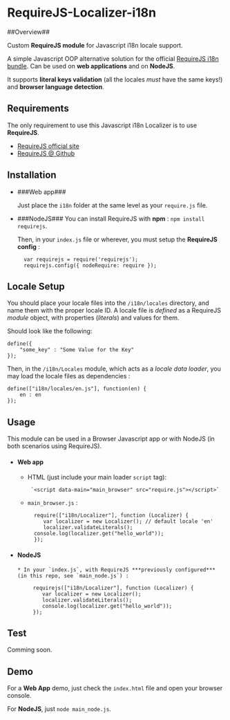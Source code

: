 RequireJS-Localizer-i18n
========================

##Overview##

Custom **RequireJS module** for Javascript i18n locale support.

A simple Javascript OOP alternative solution for the official [RequireJS i18n bundle](http://requirejs.org/docs/api.html#i18n "RequireJS i18n Bundle"). Can be used on **web applications** and on **NodeJS**.

It supports **literal keys validation** (all the locales *must* have the same keys!) and **browser language detection**.

## Requirements ##
The only requirement to use this Javascript i18n Localizer is to use **RequireJS**.

* [RequireJS official site](http://requirejs.org/ "RequireJS official site")
* [RequireJS @ Github](https://github.com/jrburke/requirejs "RequireJS @ Github")

## Installation ##
* ###Web app###

  Just place the `i18n` folder at the same level as your `require.js`  file.

* ###NodeJS###
     You can install RequireJS with **npm** :  `npm install requirejs`.

     Then, in your `index.js` file or wherever, you must setup the **RequireJS config** :

        var requirejs = require('requirejs');
        requirejs.config({ nodeRequire: require });

## Locale Setup ##

You should place your locale files into the `/i18n/locales` directory, and name them with the proper locale ID. A locale file is *defined* as a RequireJS *module* object, with properties (*literals*) and values for them.

Should look like the following:

    define({
        "some_key" : "Some Value for the Key"
    });

Then, in the `/i18n/Locales` module, which acts as a *locale data loader*, you may load the locale files as dependencies :

    define(["i18n/locales/en.js"], function(en) {
        en : en
    });

## Usage ##
This module can be used in a Browser Javascript app or with NodeJS (in both scenarios using RequireJS).

 * #### Web app  ####
	* HTML (just include your main loader `script` tag):

           `<script data-main="main_browser" src="require.js"></script>`

	* `main_browser.js` :

            require(["i18n/Localizer"], function (Localizer) {
               var localizer = new Localizer(); // default locale 'en'
    	       localizer.validateLiterals();
   	        console.log(localizer.get("hello_world"));
            });

 * #### NodeJS ####

       * In your `index.js`, with RequireJS ***previously configured*** (in this repo, see `main_node.js`) :

            requirejs(["i18n/Localizer"], function (Localizer) {
               var localizer = new Localizer();
               localizer.validateLiterals();
               console.log(localizer.get("hello_world"));
            });

## Test ##

Comming soon.

## Demo ##

For a **Web App** demo, just check the `index.html` file and open your browser console.

For **NodeJS**, just `node main_node.js`.
